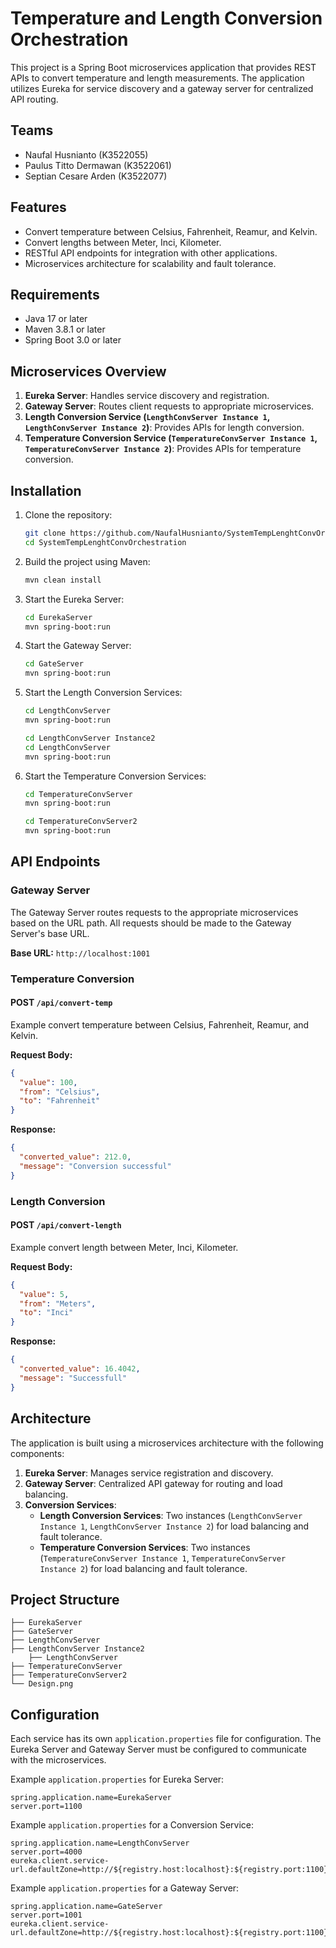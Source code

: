 

# Temperature and Length Conversion Orchestration

This project is a Spring Boot microservices application that provides REST APIs to convert temperature and length measurements. The application utilizes Eureka for service discovery and a gateway server for centralized API routing.

## Teams
- Naufal Husnianto (K3522055)
- Paulus Titto Dermawan (K3522061)
- Septian Cesare Arden (K3522077) 

## Features

- Convert temperature between Celsius, Fahrenheit, Reamur, and Kelvin.
- Convert lengths between Meter, Inci, Kilometer.
- RESTful API endpoints for integration with other applications.
- Microservices architecture for scalability and fault tolerance.

## Requirements

- Java 17 or later
- Maven 3.8.1 or later
- Spring Boot 3.0 or later

## Microservices Overview

1. **Eureka Server**: Handles service discovery and registration.
2. **Gateway Server**: Routes client requests to appropriate microservices.
3. **Length Conversion Service (`LengthConvServer Instance 1`, `LengthConvServer Instance 2`)**: Provides APIs for length conversion.
4. **Temperature Conversion Service (`TemperatureConvServer Instance 1`, `TemperatureConvServer Instance 2`)**: Provides APIs for temperature conversion.

## Installation

1. Clone the repository:
   ```bash
   git clone https://github.com/NaufalHusnianto/SystemTempLenghtConvOrchestration.git
   cd SystemTempLenghtConvOrchestration
   ```

2. Build the project using Maven:
   ```bash
   mvn clean install
   ```

3. Start the Eureka Server:
   ```bash
   cd EurekaServer
   mvn spring-boot:run
   ```

4. Start the Gateway Server:
   ```bash
   cd GateServer
   mvn spring-boot:run
   ```

5. Start the Length Conversion Services:
   ```bash
   cd LengthConvServer
   mvn spring-boot:run
   ```
   ```bash
   cd LengthConvServer Instance2
   cd LengthConvServer
   mvn spring-boot:run
   ```

6. Start the Temperature Conversion Services:
   ```bash
   cd TemperatureConvServer
   mvn spring-boot:run
   ```
   ```bash
   cd TemperatureConvServer2
   mvn spring-boot:run
   ```

## API Endpoints

### Gateway Server

The Gateway Server routes requests to the appropriate microservices based on the URL path. All requests should be made to the Gateway Server's base URL.

**Base URL:** `http://localhost:1001`

### Temperature Conversion

#### POST `/api/convert-temp`

Example convert temperature between Celsius, Fahrenheit, Reamur, and Kelvin.

**Request Body:**
```json
{
  "value": 100,
  "from": "Celsius",
  "to": "Fahrenheit"
}
```

**Response:**
```json
{
  "converted_value": 212.0,
  "message": "Conversion successful"
}
```

### Length Conversion

#### POST `/api/convert-length`

Example convert length between Meter, Inci, Kilometer.

**Request Body:**
```json
{
  "value": 5,
  "from": "Meters",
  "to": "Inci"
}
```

**Response:**
```json
{
  "converted_value": 16.4042,
  "message": "Successfull"
}
```

## Architecture

The application is built using a microservices architecture with the following components:

1. **Eureka Server**: Manages service registration and discovery.
2. **Gateway Server**: Centralized API gateway for routing and load balancing.
3. **Conversion Services**:
   - **Length Conversion Services**: Two instances (`LengthConvServer Instance 1`, `LengthConvServer Instance 2`) for load balancing and fault tolerance.
   - **Temperature Conversion Services**: Two instances (`TemperatureConvServer Instance 1`, `TemperatureConvServer Instance 2`) for load balancing and fault tolerance.

## Project Structure

```
├── EurekaServer
├── GateServer
├── LengthConvServer
├── LengthConvServer Instance2
	├── LengthConvServer
├── TemperatureConvServer
├── TemperatureConvServer2
└── Design.png
```

## Configuration

Each service has its own `application.properties` file for configuration. The Eureka Server and Gateway Server must be configured to communicate with the microservices.

Example `application.properties` for Eureka Server:
```properties
spring.application.name=EurekaServer
server.port=1100
```

Example `application.properties` for a Conversion Service:
```properties
spring.application.name=LengthConvServer
server.port=4000
eureka.client.service-url.defaultZone=http://${registry.host:localhost}:${registry.port:1100}/eureka/
```

Example `application.properties` for a Gateway Server:
```properties
spring.application.name=GateServer
server.port=1001
eureka.client.service-url.defaultZone=http://${registry.host:localhost}:${registry.port:1100}/eureka/
```
